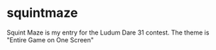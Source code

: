 squintmaze
==========

Squint Maze is my entry for the Ludum Dare 31 contest. The theme is "Entire Game on One Screen"

